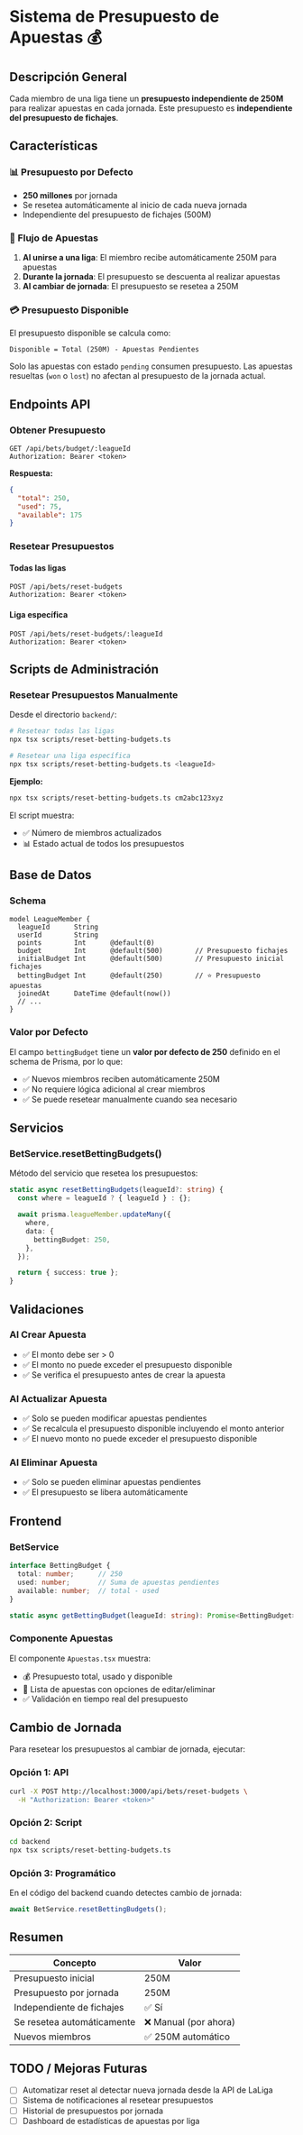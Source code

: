 # Sistema de Presupuesto de Apuestas 💰

## Descripción General

Cada miembro de una liga tiene un **presupuesto independiente de 250M** para realizar apuestas en cada jornada. Este presupuesto es **independiente del presupuesto de fichajes**.

## Características

### 📊 Presupuesto por Defecto
- **250 millones** por jornada
- Se resetea automáticamente al inicio de cada nueva jornada
- Independiente del presupuesto de fichajes (500M)

### 🎯 Flujo de Apuestas

1. **Al unirse a una liga**: El miembro recibe automáticamente 250M para apuestas
2. **Durante la jornada**: El presupuesto se descuenta al realizar apuestas
3. **Al cambiar de jornada**: El presupuesto se resetea a 250M

### 💳 Presupuesto Disponible

El presupuesto disponible se calcula como:
```
Disponible = Total (250M) - Apuestas Pendientes
```

Solo las apuestas con estado `pending` consumen presupuesto. Las apuestas resueltas (`won` o `lost`) no afectan al presupuesto de la jornada actual.

## Endpoints API

### Obtener Presupuesto
```http
GET /api/bets/budget/:leagueId
Authorization: Bearer <token>
```

**Respuesta:**
```json
{
  "total": 250,
  "used": 75,
  "available": 175
}
```

### Resetear Presupuestos

#### Todas las ligas
```http
POST /api/bets/reset-budgets
Authorization: Bearer <token>
```

#### Liga específica
```http
POST /api/bets/reset-budgets/:leagueId
Authorization: Bearer <token>
```

## Scripts de Administración

### Resetear Presupuestos Manualmente

Desde el directorio `backend/`:

```bash
# Resetear todas las ligas
npx tsx scripts/reset-betting-budgets.ts

# Resetear una liga específica
npx tsx scripts/reset-betting-budgets.ts <leagueId>
```

**Ejemplo:**
```bash
npx tsx scripts/reset-betting-budgets.ts cm2abc123xyz
```

El script muestra:
- ✅ Número de miembros actualizados
- 📊 Estado actual de todos los presupuestos

## Base de Datos

### Schema

```prisma
model LeagueMember {
  leagueId      String
  userId        String
  points        Int      @default(0)
  budget        Int      @default(500)        // Presupuesto fichajes
  initialBudget Int      @default(500)        // Presupuesto inicial fichajes
  bettingBudget Int      @default(250)        // ⭐ Presupuesto apuestas
  joinedAt      DateTime @default(now())
  // ...
}
```

### Valor por Defecto

El campo `bettingBudget` tiene un **valor por defecto de 250** definido en el schema de Prisma, por lo que:

- ✅ Nuevos miembros reciben automáticamente 250M
- ✅ No requiere lógica adicional al crear miembros
- ✅ Se puede resetear manualmente cuando sea necesario

## Servicios

### BetService.resetBettingBudgets()

Método del servicio que resetea los presupuestos:

```typescript
static async resetBettingBudgets(leagueId?: string) {
  const where = leagueId ? { leagueId } : {};

  await prisma.leagueMember.updateMany({
    where,
    data: {
      bettingBudget: 250,
    },
  });

  return { success: true };
}
```

## Validaciones

### Al Crear Apuesta
- ✅ El monto debe ser > 0
- ✅ El monto no puede exceder el presupuesto disponible
- ✅ Se verifica el presupuesto antes de crear la apuesta

### Al Actualizar Apuesta
- ✅ Solo se pueden modificar apuestas pendientes
- ✅ Se recalcula el presupuesto disponible incluyendo el monto anterior
- ✅ El nuevo monto no puede exceder el presupuesto disponible

### Al Eliminar Apuesta
- ✅ Solo se pueden eliminar apuestas pendientes
- ✅ El presupuesto se libera automáticamente

## Frontend

### BetService

```typescript
interface BettingBudget {
  total: number;      // 250
  used: number;       // Suma de apuestas pendientes
  available: number;  // total - used
}

static async getBettingBudget(leagueId: string): Promise<BettingBudget>
```

### Componente Apuestas

El componente `Apuestas.tsx` muestra:
- 💰 Presupuesto total, usado y disponible
- 🎯 Lista de apuestas con opciones de editar/eliminar
- ✅ Validación en tiempo real del presupuesto

## Cambio de Jornada

Para resetear los presupuestos al cambiar de jornada, ejecutar:

### Opción 1: API
```bash
curl -X POST http://localhost:3000/api/bets/reset-budgets \
  -H "Authorization: Bearer <token>"
```

### Opción 2: Script
```bash
cd backend
npx tsx scripts/reset-betting-budgets.ts
```

### Opción 3: Programático

En el código del backend cuando detectes cambio de jornada:

```typescript
await BetService.resetBettingBudgets();
```

## Resumen

| Concepto | Valor |
|----------|-------|
| Presupuesto inicial | 250M |
| Presupuesto por jornada | 250M |
| Independiente de fichajes | ✅ Sí |
| Se resetea automáticamente | ❌ Manual (por ahora) |
| Nuevos miembros | ✅ 250M automático |

## TODO / Mejoras Futuras

- [ ] Automatizar reset al detectar nueva jornada desde la API de LaLiga
- [ ] Sistema de notificaciones al resetear presupuestos
- [ ] Historial de presupuestos por jornada
- [ ] Dashboard de estadísticas de apuestas por liga
